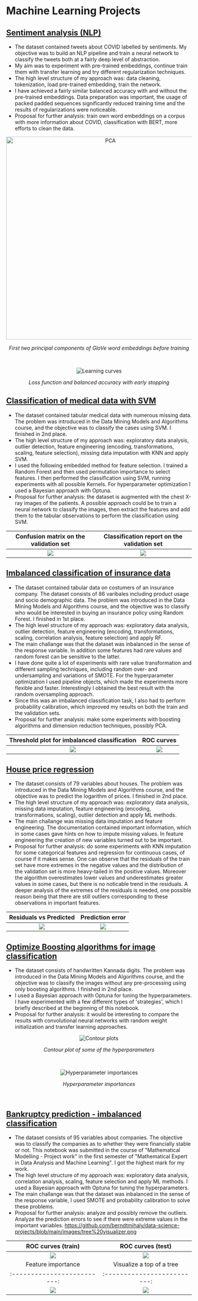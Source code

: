 # **Machine Learning Projects**
## [Sentiment analysis (NLP)](https://github.com/berndtmihaly/data-science-projects/blob/main/Covid%20sentiment%20analysis.ipynb)
- The dataset contained tweets about COVID labelled by sentiments. My objective was to build an NLP pipeline and train a neural network to classify the tweets both at a fairly deep level of abstraction.
- My aim was to experiment with pre-trained embeddings, continue train them with transfer learning and try different regularization techniques.
- The high level structure of my approach was: data cleaning, tokenization, load pre-trained embedding, train the network.
- I have achieved a fairly similar balanced accuracy with and without the pre-trained embeddings. Data preparation was important, the usage of packed padded sequences significantly reduced training time and the results of regularizations were noticeable.
- Proposal for further analysis: train own word embeddings on a corpus with more information about COVID, classification with BERT, more efforts to clean the data.

<p align="center">
  <img src="./images/pca.png" alt="PCA" align="center" style="width: 550px;">
</p>
<p align = "center">
  <i>First two principal components of GloVe word embeddings before training</i>
</p>
<br>

<p align="center">
  <img src="./images/early%20stopping.png" alt="Learning curves" align="center">
</p>
<p align = "center">
<i>Loss function and balanced accuracy with early stopping</i>
</p>

## [Classification of medical data with SVM](https://github.com/berndtmihaly/data-science-projects/blob/main/Medical%20data%20SVM%20classification.ipynb)
- The dataset contained tabular medical data with numerous missing data. The problem was introduced in the Data Mining Models and Algorithms course, and the objective was to classify the cases using SVM. I finished in 2nd place.
- The high level structure of my approach was: exploratory data analysis, outlier detection, feature engineering (encoding, transformations, scaling, feature selection), missing data imputation with KNN and apply SVM.
- I used the following embedded method for feature selection. I trained a Random Forest and then used permutation importance to select features. I then performed the classification using SVM, running experiments with all possible Kernels. For hyperparameter optimization I used a Bayesian approach with Optuna.
- Proposal for further analysis: the dataset is augmented with the chest X-ray images of the patients. A possible approach could be to train a neural network to classify the images, then extract the features and add them to the tabular observations to perform the classification using SVM.

Confusion matrix on the validation set             |  Classification report on the validation set
:-------------------------:|:-------------------------:
![](./images/svm%20cm.png)  |  ![](./images/svm%20class%20report.png)


## [Imbalanced classification of insurance data](https://github.com/berndtmihaly/data-science-projects/blob/main/Insurance%20product%20classification.ipynb)
- The dataset contained tabular data on costumers of an insurance company. The dataset consists of 86 varibales including product usage and socio demographic data. The problem was introduced in the Data Mining Models and Algorithms course, and the objective was to classify who would be interested in buying an insurance policy using Random Forest. I finished in 1st place.
- The high level structure of my approach was: exploratory data analysis, outlier detection, feature engineering (encoding, transformations, scaling, correlation analysis, feature selection) and apply RF.
- The main challange was that the dataset was inbalanced in the sense of the response variable. In addition some features had rare values and random forest can be sensitive to the latter.
- I have done quite a lot of experiments with rare value transformation and different sampling techniques, including random over- and undersampling and variations of SMOTE. For the hyperparameter optimization I used pipeline objects, which made the experiments more flexible and faster. Interestingly I obtained the best result with the random oversampling approach.
- Since this was an imbalanced classification task, I also had to perform probability calibration, which improved my results on both the train and the validation sets.
- Proposal for further analysis: make some experiments with boosting algorithms and dimension reduction techniques, possibly PCA.

Threshold plot for imbalanced classification             |  ROC curves
:-------------------------:|:-------------------------:
![](./images/threshold%20plot.png)  |  ![](./images/roc%20curve.png)


## [House price regression](https://github.com/berndtmihaly/data-science-projects/blob/main/House%20Price%20Regression.ipynb)
- The dataset consists of 79 variables about houses. The problem was introduced in the Data Mining Models and Algorithms course, and the objective was to predict the logarithm of prices. I finished in 2nd place.
- The high level structure of my approach was: exploratory data analysis, missing data imputation, feature engineering (encoding, transformations, scaling), outlier detection and apply ML methods.
- The main challange was missing data imputation and feature engineering. The documentation contained important information, which in some cases gave hints on how to impute missing values. In feature engineering the creation of new variables turned out to be important.
- Proposal for further analysis: do some experiments with KNN imputation for some categorical features and regression for continuous cases, of course if it makes sense. One can observe that the residuals of the train set have more extremes in the negative values and the distribution of the validation set is more heavy-tailed in the positive values. Moreover the algorithm overestimates lower values and underestimates greater values in some cases, but there is no noticable trend in the residuals. A deeper analysis of the extremes of the residuals is needed, one possible reason being that there are still outliers corresponding to these observations in important features.

Residuals vs Predicted             |  Prediction error
:-------------------------:|:-------------------------:
![](./images/lasso%20residuals.png)  |  ![](./images/prediction%20error%20linearity.png)

## [Optimize Boosting algorithms for image classification](https://colab.research.google.com/drive/1b0i2a5Hxji9hWAwDTzxXV2VhNamEiRYs?usp=sharing)
- The dataset consists of handwritten Kannada digits. The problem was introduced in the Data Mining Models and Algorithms course, and the objective was to classify the images without any pre-processing using only boosting algorithms. I finished in 2nd place.
- I used a Bayesian approach with Optuna for tuning the hyperparameters. I have experimented with a few different types of 'strategies', which I briefly described at the beginning of this notebook.
- Proposal for further analysis: it would be interesting to compare the results with convolutional neural networks with random weight initialization and transfer learning approaches.

<p align="center">
  <img src="./images/xgboost.JPG" alt="Contour plots" align="center">
</p>
<p align = "center">
<i>Contour plot of some of the hyperparameters</i>
</p>
<br>

<p align="center">
  <img src="./images/xgboost2.JPG" alt="Hyperparameter importances" align="center">
</p>
<p align = "center">
<i>Hyperparameter importances</i>
</p>
<br>

## [Bankruptcy prediction - imbalanced classification](https://github.com/berndtmihaly/data-science-projects/blob/main/Bankrupty%20prediction.ipynb)
- The dataset consists of 95 variables about companies. The objective was to classify the companies as to whether they were financially stable or not. This notebook was submitted in the course of "Mathematical Modelling - Project work" in the first semester of "Mathematical Expert in Data Analysis and Machine Learning". I got the highest mark for my work.
- The high level structure of my approach was: exploratory data analysis, correlation analysis, scaling, feature selection and apply ML methods. I used a Bayesian approach with Optuna for tuning the hyperparameters.
- The main challange was that the dataset was inbalanced in the sense of the response variable, I used SMOTE and probability calibration to solve these problems.
- Proposal for further analysis: analyze and possibly remove the outliers. Analyze the prediction errors to see if there were extreme values in the important variables.
https://github.com/berndtmihaly/data-science-projects/blob/main/images/tree%20visualizer.png

ROC curves (train)             |  ROC curves (test)
:-------------------------:|:-------------------------:
![](./images/roc%20curve%20bankruptcy%20train.png)  |  ![](./images/roc%20bankruptcy.png)
Feature importance             |  Visualize a top of a tree
:-------------------------:|:-------------------------:
![](./images/feature%20importance.png)  |  ![](./images/tree%20visualizer.png)

